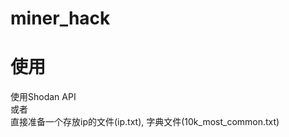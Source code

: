 # miner_hack
使用
=======
使用Shodan API<br />
或者<br />
直接准备一个存放ip的文件(ip.txt), 字典文件(10k_most_common.txt)
